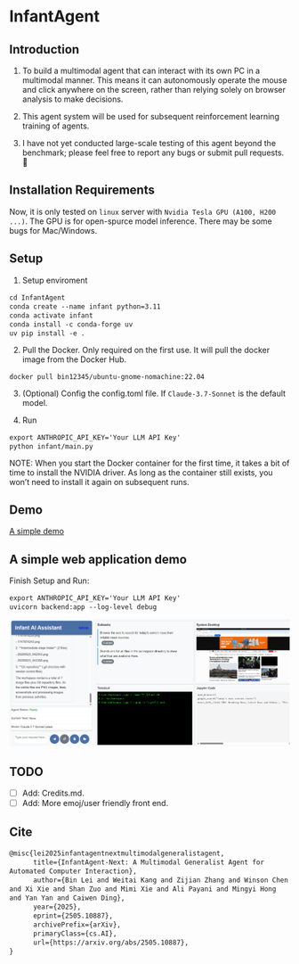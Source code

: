 # InfantAgent

## Introduction
1. To build a multimodal agent that can interact with its own PC in a multimodal manner. This means it can autonomously operate the mouse and click anywhere on the screen, rather than relying solely on browser analysis to make decisions.

2. This agent system will be used for subsequent reinforcement learning training of agents.

3. I have not yet conducted large-scale testing of this agent beyond the benchmark; please feel free to report any bugs or submit pull requests. :wave:

## Installation Requirements

Now, it is only tested on `linux` server with `Nvidia Tesla GPU (A100, H200 ...)`. The GPU is for open-spurce model inference. There may be some bugs for Mac/Windows.

## Setup 

1. Setup enviroment
```
cd InfantAgent
conda create --name infant python=3.11
conda activate infant
conda install -c conda-forge uv
uv pip install -e .
```

2. Pull the Docker. Only required on the first use. It will pull the docker image from the Docker Hub.
```
docker pull bin12345/ubuntu-gnome-nomachine:22.04
```

3. (Optional) Config the config.toml file. If `Claude-3.7-Sonnet` is the default model.

4. Run
```
export ANTHROPIC_API_KEY='Your LLM API Key'
python infant/main.py
```

NOTE: When you start the Docker container for the first time, it takes a bit of time to install the NVIDIA driver. As long as the container still exists, you won’t need to install it again on subsequent runs.

## Demo

[A simple demo](https://github.com/user-attachments/assets/6c127ecb-b55e-44c6-b696-65d63a1c377c)

## A simple web application demo

Finish Setup and Run:

```
export ANTHROPIC_API_KEY='Your LLM API Key'
uvicorn backend:app --log-level debug
```

![A simple web application demo](https://github.com/bin123apple/InfantAgent/blob/main/asset/simple_web_application.png)

## TODO

- [ ] Add: Credits.md.
- [ ] Add: More emoj/user friendly front end.

## Cite

```
@misc{lei2025infantagentnextmultimodalgeneralistagent,
      title={InfantAgent-Next: A Multimodal Generalist Agent for Automated Computer Interaction}, 
      author={Bin Lei and Weitai Kang and Zijian Zhang and Winson Chen and Xi Xie and Shan Zuo and Mimi Xie and Ali Payani and Mingyi Hong and Yan Yan and Caiwen Ding},
      year={2025},
      eprint={2505.10887},
      archivePrefix={arXiv},
      primaryClass={cs.AI},
      url={https://arxiv.org/abs/2505.10887}, 
}
```




